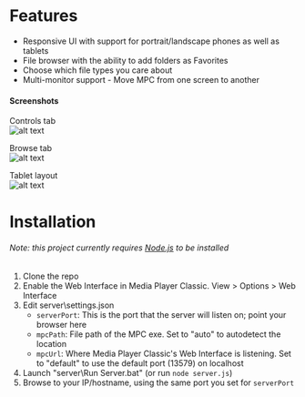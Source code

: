 Features
========
* Responsive UI with support for portrait/landscape phones as well as tablets
* File browser with the ability to add folders as Favorites
* Choose which file types you care about
* Multi-monitor support - Move MPC from one screen to another

#### Screenshots
Controls tab
<br />
![alt text](http://i.imgur.com/HtgsgkJ.png "Controls tab - phone in portrait orientation")

Browse tab
<br />
![alt text](http://i.imgur.com/8LCp9Oy.png "File browser")

Tablet layout
<br />
![alt text](http://i.imgur.com/yxJ6ek0.png "Tablet layout")


Installation
============

###### Note: this project currently requires [Node.js](http://nodejs.org) to be installed

1. Clone the repo
2. Enable the Web Interface in Media Player Classic. View > Options > Web Interface
3. Edit server\settings.json
	* `serverPort`: This is the port that the server will listen on; point your browser here
	* `mpcPath`: File path of the MPC exe. Set to "auto" to autodetect the location
	* `mpcUrl`: Where Media Player Classic's Web Interface is listening. Set to "default" to use the default port (13579) on localhost
4. Launch "server\Run Server.bat" (or run `node server.js`)
5. Browse to your IP/hostname, using the same port you set for `serverPort`
